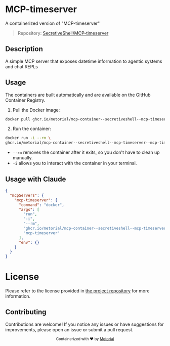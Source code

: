 
# MCP-timeserver

A containerized version of "MCP-timeserver"

> Repository: [SecretiveShell/MCP-timeserver](https://github.com/SecretiveShell/MCP-timeserver)

## Description

A simple MCP server that exposes datetime information to agentic systems and chat REPLs


## Usage

The containers are built automatically and are available on the GitHub Container Registry.

1. Pull the Docker image:

```bash
docker pull ghcr.io/metorial/mcp-container--secretiveshell--mcp-timeserver--mcp-timeserver
```

2. Run the container:

```bash
docker run -i --rm \ 
ghcr.io/metorial/mcp-container--secretiveshell--mcp-timeserver--mcp-timeserver  "mcp-timeserver"
```

- `--rm` removes the container after it exits, so you don't have to clean up manually.
- `-i` allows you to interact with the container in your terminal.




## Usage with Claude

```json
{
  "mcpServers": {
    "mcp-timeserver": {
      "command": "docker",
      "args": [
        "run",
        "-i",
        "--rm",
        "ghcr.io/metorial/mcp-container--secretiveshell--mcp-timeserver--mcp-timeserver",
        "mcp-timeserver"
      ],
      "env": {}
    }
  }
}
```

# License

Please refer to the license provided in [the project repository](https://github.com/SecretiveShell/MCP-timeserver) for more information.

## Contributing

Contributions are welcome! If you notice any issues or have suggestions for improvements, please open an issue or submit a pull request.

<div align="center">
  <sub>Containerized with ❤️ by <a href="https://metorial.com">Metorial</a></sub>
</div>
  